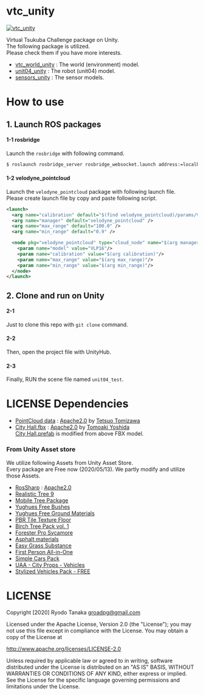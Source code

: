 # vtc_unity
[![vtc_unity](.image/vtc.gif)](https://youtu.be/iVK--llmc00)  

Virtual Tsukuba Challenge package on Unity.  
The following package is utilized.  
Please check them if you have more interests.

- [vtc_world_unity](https://github.com/Field-Robotics-Japan/vtc_world_unity) : The world (environment) model.
- [unit04_unity](https://github.com/Field-Robotics-Japan/unit04_unity) : The robot (unit04) model.
- [sensors_unity](https://github.com/Field-Robotics-Japan/sensors_unity) : The sensor models.

# How to use
## 1. Launch ROS packages
#### 1-1 rosbridge
Launch the `rosbridge` with following command.
```bash
$ roslaunch rosbridge_server rosbridge_websocket.launch address:=localhost
```
#### 1-2 velodyne_pointcloud
Launch the `velodyne_pointcloud` package with following launch file.  
Please create launch file by copy and paste following script.
```xml
<launch>
  <arg name="calibration" default="$(find velodyne_pointcloud)/params/VLP16db.yaml" />
  <arg name="manager" default="velodyne_pointcloud" />
  <arg name="max_range" default="100.0" />
  <arg name="min_range" default="0.9" />

  <node pkg="velodyne_pointcloud" type="cloud_node" name="$(arg manager)">
    <param name="model" value="VLP16"/>
    <param name="calibration" value="$(arg calibration)"/>
    <param name="max_range" value="$(arg max_range)"/>
    <param name="min_range" value="$(arg min_range)"/>
  </node>
</launch>
```
        
## 2. Clone and run on Unity
#### 2-1
Just to clone this repo with `git clone` command.
#### 2-2
Then, open the project file with UnityHub.
#### 2-3
Finally, RUN the scene file named `unit04_test`.

# LICENSE Dependencies
- [PointCloud data](./Assets/PointCloud) : [Apache2.0](http://www.apache.org/licenses/LICENSE-2.0
) by [Tetsuo Tomizawa](https://researchmap.jp/read0115628)
- [City Hall.fbx](./Assets/Rawdata) : [Apache2.0](http://www.apache.org/licenses/LICENSE-2.0
) by [Tomoaki Yoshida](https://github.com/furo-org/VTC2018)  
  [City Hall.prefab](./Assets/Prefab) is modified from above FBX model.
### From Unity Asset store
We utilize following Assets from Unity Asset Store.  
Every package are Free now (2020/05/13).
We partly modify and utilize those Assets.
- [RosSharp](https://github.com/siemens/ros-sharp) : [Apache2.0](http://www.apache.org/licenses/LICENSE-2.0)
- [Realistic Tree 9](https://assetstore.unity.com/packages/3d/vegetation/trees/realistic-tree-9-rainbow-tree-54622)
- [Mobile Tree Package](https://assetstore.unity.com/packages/3d/vegetation/trees/mobile-tree-package-18866)
- [Yughues Free Bushes](https://assetstore.unity.com/packages/3d/vegetation/plants/yughues-free-bushes-13168)
- [Yughues Free Ground Materials](https://assetstore.unity.com/packages/2d/textures-materials/floors/yughues-free-ground-materials-13001)
- [PBR Tile Texture Floor](https://assetstore.unity.com/packages/2d/textures-materials/pbr-tile-texture-floor-36243)
- [Birch Tree Pack vol. 1](https://assetstore.unity.com/packages/3d/vegetation/trees/birch-tree-pack-vol-1-49093)
- [Forester Pro Sycamore](https://assetstore.unity.com/packages/3d/vegetation/trees/forester-pro-sycamore-5980)
- [Asphalt materials](https://assetstore.unity.com/packages/2d/textures-materials/roads/asphalt-materials-141036)
- [Easy Grass Substance](https://assetstore.unity.com/packages/2d/textures-materials/floors/easy-grass-substance-82272)
- [First Person All-in-One](https://assetstore.unity.com/packages/tools/input-management/first-person-all-in-one-135316)
- [Simple Cars Pack](https://assetstore.unity.com/packages/3d/vehicles/land/simple-cars-pack-97669)
- [UAA - City Props - Vehicles](https://assetstore.unity.com/packages/3d/vehicles/land/uaa-city-props-vehicles-120339)
- [Stylized Vehicles Pack - FREE](https://assetstore.unity.com/packages/3d/vehicles/land/stylized-vehicles-pack-free-150318)

# LICENSE
Copyright [2020] Ryodo Tanaka groadpg@gmail.com

Licensed under the Apache License, Version 2.0 (the "License"); you may not use this file except in compliance with the License. You may obtain a copy of the License at

http://www.apache.org/licenses/LICENSE-2.0

Unless required by applicable law or agreed to in writing, software distributed under the License is distributed on an "AS IS" BASIS, WITHOUT WARRANTIES OR CONDITIONS OF ANY KIND, either express or implied. See the License for the specific language governing permissions and limitations under the License.
